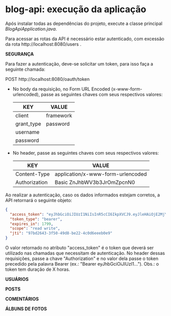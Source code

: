 # blog-api: execução da aplicação
Após instalar todas as dependências do projeto, execute a classe principal *BlogApiApplication.java*.

Para acessar as rotas da API é necessário estar autenticado, com excessão da rota http://localhost:8080/users .


**SEGURANÇA**

Para fazer a autenticação, deve-se solicitar um token, para isso faça a seguinte chamada: 

POST http://localhost:8080/oauth/token

<ul>
  <li>
    No body da requisição, no Form URL Encoded (x-www-form-urlencoded), passe as seguintes chaves com seus respectivos valores:

| KEY        | VALUE     |
|------------|-----------|
| client     | framework |
| grant_type | password  |
| username   |           |
| password   |           |

  </li>

  <li>
    No header, passe as seguintes chaves com seus respectivos valores:

| KEY           | VALUE                             |
|---------------|-----------------------------------|
| Content-Type  | application/x-www-form-urlencoded |
| Authorization | Basic ZnJhbWV3b3JrOmZpcnN0        |

  </li>
</ul>

Ao realizar a autenticação, caso os dados informados estejam corretos, a API retornará o seguinte objeto:
```json
{
  "access_token": "eyJhbGciOiJIUzI1NiIsInR5cCI6IkpXVCJ9.eyJleHAiOjE2MjY5MDc5OTksInVzZXJfbmFtZSI6InRlc3RlMSIsImp0aSI6Ijk3YmQyNjQzLTNmNTAtNDlkOC1iZTIyLTRjMGQ2ZWVlYjBlOSIsImNsaWVudF9pZCI6ImZyYW1ld29yayIsInNjb3BlIjpbInJlYWQiLCJ3cml0ZSJdfQ.GftyR8_mc-dYyFCdxdfn_ex0Z7nIEolnS6D1gttaCUQ",
  "token_type": "bearer",
  "expires_in": 1799,
  "scope": "read write",
  "jti": "97bd2643-3f50-49d8-be22-4c0d6eeeb0e9"
}
```
O valor retornado no atributo "access_token" é o token que deverá ser utilizado nas chamadas que necessitam de autenticação. No header dessas requisições, passe a chave "Authorization" e no valor dela passe o token precedido pela palavra Bearer (ex.: "Bearer eyJhbGciOiJIUzI1..."). Obs.: o token tem duração de X horas.

**USUÁRIOS**

**POSTS**

**COMENTÁRIOS**

**ÁLBUNS DE FOTOS**

